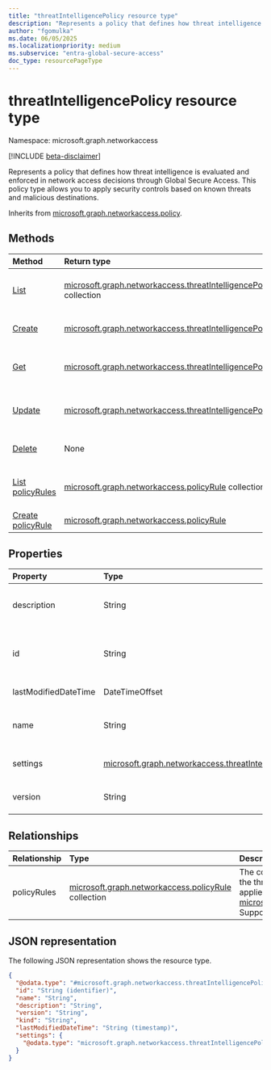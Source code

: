 ```yaml
---
title: "threatIntelligencePolicy resource type"
description: "Represents a policy that defines how threat intelligence is evaluated and enforced in network access decisions through Global Secure Access."
author: "fgomulka"
ms.date: 06/05/2025
ms.localizationpriority: medium
ms.subservice: "entra-global-secure-access"
doc_type: resourcePageType
---
```


# threatIntelligencePolicy resource type

Namespace: microsoft.graph.networkaccess

[!INCLUDE [beta-disclaimer](../../includes/beta-disclaimer.md)]

Represents a policy that defines how threat intelligence is evaluated and enforced in network access decisions through Global Secure Access. This policy type allows you to apply security controls based on known threats and malicious destinations.


Inherits from [microsoft.graph.networkaccess.policy](../resources/networkaccess-policy.md).


## Methods
|Method|Return type|Description|
|:---|:---|:---|
|[List](../api/networkaccess-networkaccessroot-list-threatintelligencepolicies.md)|[microsoft.graph.networkaccess.threatIntelligencePolicy](../resources/networkaccess-threatintelligencepolicy.md) collection|Get a list of the threatIntelligencePolicy objects and their properties.|
|[Create](../api/networkaccess-networkaccessroot-post-threatintelligencepolicies.md)|[microsoft.graph.networkaccess.threatIntelligencePolicy](../resources/networkaccess-threatintelligencepolicy.md)|Create a new threatIntelligencePolicy object.|
|[Get](../api/networkaccess-threatintelligencepolicy-get.md)|[microsoft.graph.networkaccess.threatIntelligencePolicy](../resources/networkaccess-threatintelligencepolicy.md)|Read the properties and relationships of a threatIntelligencePolicy object.|
|[Update](../api/networkaccess-threatintelligencepolicy-update.md)|[microsoft.graph.networkaccess.threatIntelligencePolicy](../resources/networkaccess-threatintelligencepolicy.md)|Update the properties of a threatIntelligencePolicy object.|
|[Delete](../api/networkaccess-networkaccessroot-delete-threatintelligencepolicies.md)|None|Delete a threatIntelligencePolicy object.|
|[List policyRules](../api/networkaccess-threatintelligencepolicy-list-policyrules.md)|[microsoft.graph.networkaccess.policyRule](../resources/networkaccess-policyrule.md) collection|Get a list of the rules associated with this threat intelligence policy.|
|[Create policyRule](../api/networkaccess-threatintelligencepolicy-post-policyrules.md)|[microsoft.graph.networkaccess.policyRule](../resources/networkaccess-policyrule.md)|Create a new policyRule object.|

## Properties
|Property|Type|Description|
|:---|:---|:---|
|description|String|A description of the threat intelligence policy. Inherited from [microsoft.graph.networkaccess.policy](../resources/networkaccess-policy.md). Supports `$filter` (`eq`).|
|id|String|The unique identifier for the threat intelligence policy. Inherited from [microsoft.graph.networkaccess.policy](../resources/networkaccess-policy.md). Inherits from [entity](../resources/entity.md). Supports `$filter` (`eq`).|
|lastModifiedDateTime|DateTimeOffset|The date and time when the policy was last modified.|
|name|String|The display name of the threat intelligence policy. Inherited from [microsoft.graph.networkaccess.policy](../resources/networkaccess-policy.md). Supports `$filter` (`eq`).|
|settings|[microsoft.graph.networkaccess.threatIntelligencePolicySettings](../resources/networkaccess-threatintelligencepolicysettings.md)|Settings that define how the threat intelligence policy operates and evaluates threats.|
|version|String|The version of the policy, used for tracking changes. Inherited from [microsoft.graph.networkaccess.policy](../resources/networkaccess-policy.md).|

## Relationships
|Relationship|Type|Description|
|:---|:---|:---|
|policyRules|[microsoft.graph.networkaccess.policyRule](../resources/networkaccess-policyrule.md) collection|The collection of rules that define how the threat intelligence policy is applied. Inherited from [microsoft.graph.networkaccess.policy](../resources/networkaccess-policy.md). Supports `$expand`.|

## JSON representation
The following JSON representation shows the resource type.
<!-- {
  "blockType": "resource",
  "keyProperty": "id",
  "@odata.type": "microsoft.graph.networkaccess.threatIntelligencePolicy",
  "baseType": "microsoft.graph.networkaccess.policy",
  "openType": false
}
-->
``` json
{
  "@odata.type": "#microsoft.graph.networkaccess.threatIntelligencePolicy",
  "id": "String (identifier)",
  "name": "String",
  "description": "String",
  "version": "String",
  "kind": "String",
  "lastModifiedDateTime": "String (timestamp)",
  "settings": {
    "@odata.type": "microsoft.graph.networkaccess.threatIntelligencePolicySettings"
  }
}
```

